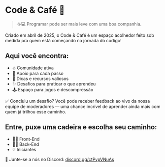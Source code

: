 # Code & Café 🏡

> ☕💻 Programar pode ser mais leve com uma boa companhia.

Criado em abril de 2025, o Code & Café é um espaço acolhedor feito sob medida pra quem está começando na jornada do código!

## Aqui você encontra:

- 🔥 Comunidade ativa
- 🧱 Apoio para cada passo
- 💎 Dicas e recursos valiosos
- ✨ Desafios para praticar o que aprendeu
- 🕹️ Espaço para jogos e descompressão

✅ Concluiu um desafio? Você pode receber feedback ao vivo da nossa equipe de moderadores — uma chance incrível de aprender ainda mais com quem já trilhou esse caminho.

## Entre, puxe uma cadeira e escolha seu caminho:

- 👩‍💻 Front-End
- 👨‍💻 Back-End
- 💡 Iniciantes

📌 Junte-se a nós no Discord: [discord.gg/ctPvpVNuAs](https://discord.gg/ctPvpVNuAs)
